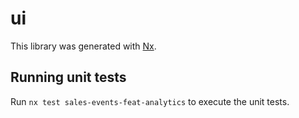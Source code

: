# ui

This library was generated with [Nx](https://nx.dev).

## Running unit tests

Run `nx test sales-events-feat-analytics` to execute the unit tests.
